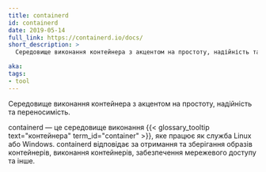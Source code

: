 ```yaml
---
title: containerd
id: containerd
date: 2019-05-14
full_link: https://containerd.io/docs/
short_description: >
  Середовище виконання контейнера з акцентом на простоту, надійність та переносимість.

aka:
tags:
- tool
---
```

 Середовище виконання контейнера з акцентом на простоту, надійність та переносимість.

<!--more-->

containerd — це середовище виконання {{< glossary_tooltip text="контейнера" term_id="container" >}}, яке працює як служба Linux або Windows. containerd відповідає за отримання та зберігання образів контейнерів, виконання контейнерів, забезпечення мережевого доступу та інше.
